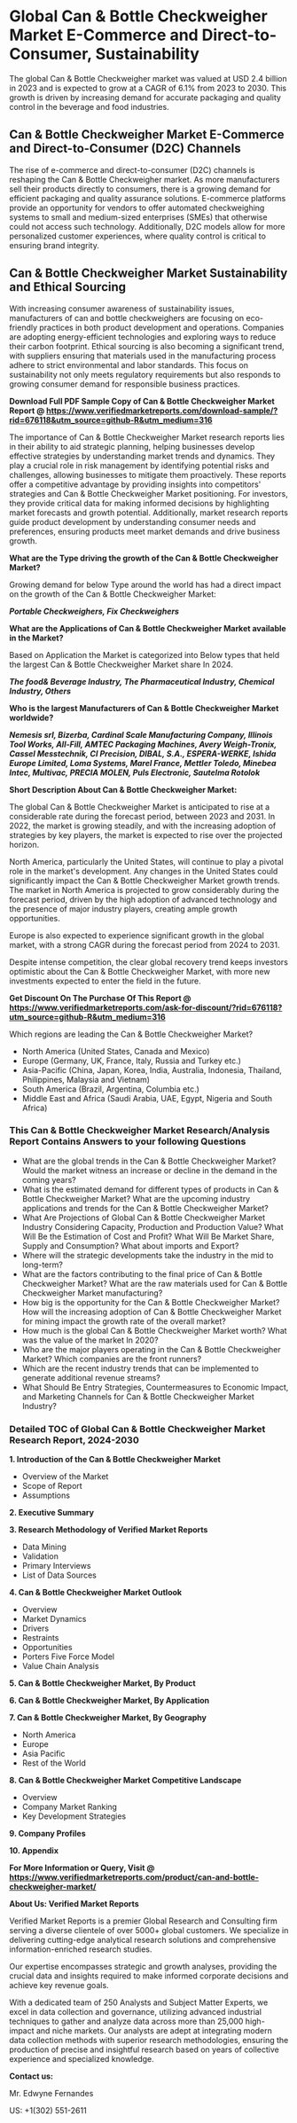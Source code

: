 <h1>Global Can & Bottle Checkweigher Market E-Commerce and Direct-to-Consumer, Sustainability</h1><p class=""><p>The global Can & Bottle Checkweigher market was valued at USD 2.4 billion in 2023 and is expected to grow at a CAGR of 6.1% from 2023 to 2030. This growth is driven by increasing demand for accurate packaging and quality control in the beverage and food industries.</p><h2>Can & Bottle Checkweigher Market E-Commerce and Direct-to-Consumer (D2C) Channels</h2><p>The rise of e-commerce and direct-to-consumer (D2C) channels is reshaping the Can & Bottle Checkweigher market. As more manufacturers sell their products directly to consumers, there is a growing demand for efficient packaging and quality assurance solutions. E-commerce platforms provide an opportunity for vendors to offer automated checkweighing systems to small and medium-sized enterprises (SMEs) that otherwise could not access such technology. Additionally, D2C models allow for more personalized customer experiences, where quality control is critical to ensuring brand integrity.</p><h2>Can & Bottle Checkweigher Market Sustainability and Ethical Sourcing</h2><p>With increasing consumer awareness of sustainability issues, manufacturers of can and bottle checkweighers are focusing on eco-friendly practices in both product development and operations. Companies are adopting energy-efficient technologies and exploring ways to reduce their carbon footprint. Ethical sourcing is also becoming a significant trend, with suppliers ensuring that materials used in the manufacturing process adhere to strict environmental and labor standards. This focus on sustainability not only meets regulatory requirements but also responds to growing consumer demand for responsible business practices.</p></p><p class=""><strong>Download Full PDF Sample Copy of Can & Bottle Checkweigher Market Report @ <a href="https://www.verifiedmarketreports.com/download-sample/?rid=676118&utm_source=github-R&utm_medium=316" target="_blank">https://www.verifiedmarketreports.com/download-sample/?rid=676118&utm_source=github-R&utm_medium=316</a></strong></p><p>The importance of&nbsp;Can & Bottle Checkweigher Market research reports lies in their ability to aid strategic planning, helping businesses develop effective strategies by understanding market trends and dynamics. They play a crucial role in risk management by identifying potential risks and challenges, allowing businesses to mitigate them proactively. These reports offer a competitive advantage by providing insights into competitors' strategies and Can & Bottle Checkweigher Market positioning. For investors, they provide critical data for making informed decisions by highlighting market forecasts and growth potential. Additionally, market research reports guide product development by understanding consumer needs and preferences, ensuring products meet market demands and drive business growth.</p><p><strong>What are the&nbsp;Type driving the growth of the Can & Bottle Checkweigher Market?</strong></p><p id="" class="">Growing demand for below Type around the world has had a direct impact on the growth of the Can & Bottle Checkweigher Market:</p><p class=""><em><strong>Portable Checkweighers, Fix Checkweighers</strong></em></p><p class=""><strong>What are the&nbsp;Applications&nbsp;of Can & Bottle Checkweigher Market available in the Market?</strong></p><p id="" class="">Based on Application the Market is categorized into Below types that held the largest Can & Bottle Checkweigher Market share In 2024.</p><p class=""><em><strong>The food& Beverage Industry, The Pharmaceutical Industry, Chemical Industry, Others</strong></em></p><p class=""><strong>Who is the largest Manufacturers of Can & Bottle Checkweigher Market worldwide?</strong></p><p><em><strong>Nemesis srl, Bizerba, Cardinal Scale Manufacturing Company, Illinois Tool Works, All-Fill, AMTEC Packaging Machines, Avery Weigh-Tronix, Cassel Messtechnik, CI Precision, DIBAL, S.A., ESPERA-WERKE, Ishida Europe Limited, Loma Systems, Marel France, Mettler Toledo, Minebea Intec, Multivac, PRECIA MOLEN, Puls Electronic, Sautelma Rotolok</strong></em></p><p id="" class=""><strong>Short Description About Can & Bottle Checkweigher Market:</strong></p><p>The global Can & Bottle Checkweigher Market is anticipated to rise at a considerable rate during the forecast period, between 2023 and 2031. In 2022, the market is growing steadily, and with the increasing adoption of strategies by key players, the market is expected to rise over the projected horizon.</p><p>North America, particularly the United States, will continue to play a pivotal role in the market's development. Any changes in the United States could significantly impact the Can & Bottle Checkweigher Market growth trends. The market in North America is projected to grow considerably during the forecast period, driven by the high adoption of advanced technology and the presence of major industry players, creating ample growth opportunities.</p><p>Europe is also expected to experience significant growth in the global market, with a strong CAGR during the forecast period from 2024 to 2031.</p><p>Despite intense competition, the clear global recovery trend keeps investors optimistic about the Can & Bottle Checkweigher Market, with more new investments expected to enter the field in the future.</p><p id="" class=""><strong>Get Discount On The Purchase Of This Report @ <a href="https://www.verifiedmarketreports.com/ask-for-discount/?rid=676118?utm_source=github-R&utm_medium=316" target="_blank">https://www.verifiedmarketreports.com/ask-for-discount/?rid=676118?utm_source=github-R&utm_medium=316</a></strong></p><p class="">Which regions are leading the Can & Bottle Checkweigher Market?</p><ul><li>North America (United States, Canada and Mexico)</li><li>Europe (Germany, UK, France, Italy, Russia and Turkey etc.)</li><li>Asia-Pacific (China, Japan, Korea, India, Australia, Indonesia, Thailand, Philippines, Malaysia and Vietnam)</li><li>South America (Brazil, Argentina, Columbia etc.)</li><li>Middle East and Africa (Saudi Arabia, UAE, Egypt, Nigeria and South Africa)</li></ul><h3 id="" class="">This Can & Bottle Checkweigher Market Research/Analysis Report Contains Answers to your following Questions</h3><ul><li>What are the global trends in the Can & Bottle Checkweigher Market? Would the market witness an increase or decline in the demand in the coming years?</li><li>What is the estimated demand for different types of products in Can & Bottle Checkweigher Market? What are the upcoming industry applications and trends for the Can & Bottle Checkweigher Market?</li><li>What Are Projections of Global Can & Bottle Checkweigher Market Industry Considering Capacity, Production and Production Value? What Will Be the Estimation of Cost and Profit? What Will Be Market Share, Supply and Consumption? What about imports and Export?</li><li>Where will the strategic developments take the industry in the mid to long-term?</li><li>What are the factors contributing to the final price of Can & Bottle Checkweigher Market? What are the raw materials used for Can & Bottle Checkweigher Market manufacturing?</li><li>How big is the opportunity for the Can & Bottle Checkweigher Market? How will the increasing adoption of Can & Bottle Checkweigher Market for mining impact the growth rate of the overall market?</li><li>How much is the global Can & Bottle Checkweigher Market worth? What was the value of the market In 2020?</li><li>Who are the major players operating in the Can & Bottle Checkweigher Market? Which companies are the front runners?</li><li>Which are the recent industry trends that can be implemented to generate additional revenue streams?</li><li>What Should Be Entry Strategies, Countermeasures to Economic Impact, and Marketing Channels for Can & Bottle Checkweigher Market Industry?</li></ul><h3 id="" class="">Detailed TOC of Global Can & Bottle Checkweigher Market Research Report, 2024-2030</h3><p id="" class=""><strong>1. Introduction of the Can & Bottle Checkweigher Market</strong></p><ul><li>Overview of the Market</li><li>Scope of Report</li><li>Assumptions</li></ul><p id="" class=""><strong>2. Executive Summary</strong></p><p id="" class=""><strong>3. Research Methodology of Verified Market Reports</strong></p><ul><li>Data Mining</li><li>Validation</li><li>Primary Interviews</li><li>List of Data Sources</li></ul><p id="" class=""><strong>4. Can & Bottle Checkweigher Market Outlook</strong></p><ul><li>Overview</li><li>Market Dynamics</li><li>Drivers</li><li>Restraints</li><li>Opportunities</li><li>Porters Five Force Model</li><li>Value Chain Analysis</li></ul><p id="" class=""><strong>5. Can & Bottle Checkweigher Market, By Product</strong></p><p id="" class=""><strong>6. Can & Bottle Checkweigher Market, By Application</strong></p><p id="" class=""><strong>7. Can & Bottle Checkweigher Market, By Geography</strong></p><ul><li>North America</li><li>Europe</li><li>Asia Pacific</li><li>Rest of the World</li></ul><p id="" class=""><strong>8. Can & Bottle Checkweigher Market Competitive Landscape</strong></p><ul><li>Overview</li><li>Company Market Ranking</li><li>Key Development Strategies</li></ul><p id="" class=""><strong>9. Company Profiles</strong></p><p id="" class=""><strong>10. Appendix</strong></p><p id="" class=""><strong>For More Information or Query, Visit @ <a href="https://www.verifiedmarketreports.com/product/can-and-bottle-checkweigher-market/" target="_blank">https://www.verifiedmarketreports.com/product/can-and-bottle-checkweigher-market/</a></strong></p><p id="" class=""><strong>About Us: Verified Market Reports</strong></p><p id="" class="">Verified Market Reports is a premier Global Research and Consulting firm serving a diverse clientele of over 5000+ global customers. We specialize in delivering cutting-edge analytical research solutions and comprehensive information-enriched research studies.</p><p id="" class="">Our expertise encompasses strategic and growth analyses, providing the crucial data and insights required to make informed corporate decisions and achieve key revenue goals.</p><p id="" class="">With a dedicated team of 250 Analysts and Subject Matter Experts, we excel in data collection and governance, utilizing advanced industrial techniques to gather and analyze data across more than 25,000 high-impact and niche markets. Our analysts are adept at integrating modern data collection methods with superior research methodologies, ensuring the production of precise and insightful research based on years of collective experience and specialized knowledge.</p><p id="" class=""><strong>Contact us:</strong></p><p id="" class="">Mr. Edwyne Fernandes</p><p id="" class="">US: +1(302) 551-2611</p>